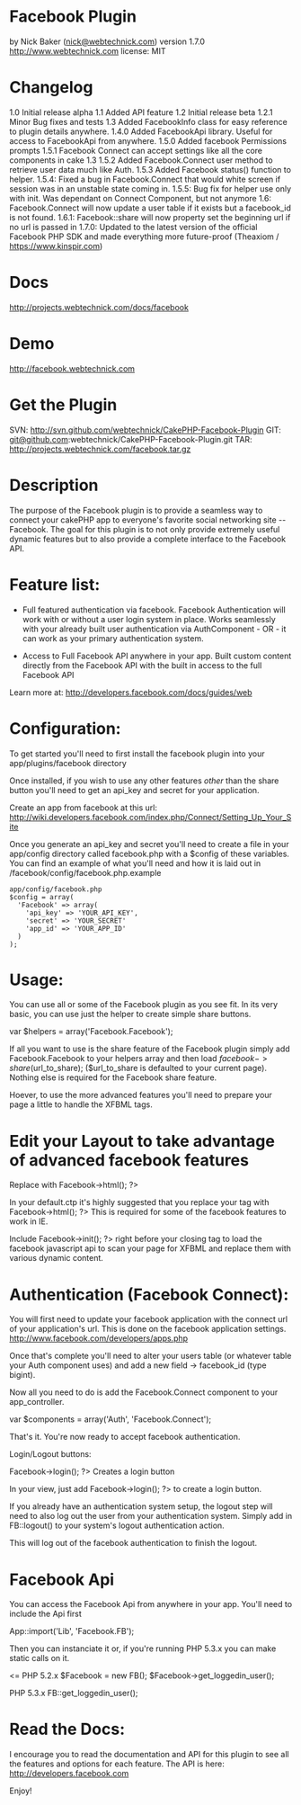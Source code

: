Facebook Plugin
==================
by Nick Baker (nick@webtechnick.com)
version 1.7.0
http://www.webtechnick.com
license: MIT

Changelog
==================
1.0 Initial release alpha
1.1 Added API feature
1.2 Initial release beta
1.2.1 Minor Bug fixes and tests
1.3 Added FacebookInfo class for easy reference to plugin details anywhere.
1.4.0 Added FacebookApi library. Useful for access to FacebookApi from anywhere.
1.5.0 Added facebook Permissions prompts
1.5.1 Facebook Connect can accept settings like all the core components in cake 1.3
1.5.2 Added Facebook.Connect user method to retrieve user data much like Auth.
1.5.3 Added Facebook status() function to helper.
1.5.4: Fixed a bug in Facebook.Connect that would white screen if session was in an unstable state coming in.
1.5.5: Bug fix for helper use only with init.  Was dependant on Connect Component, but not anymore
1.6: Facebook.Connect will now update a user table if it exists but a facebook_id is not found.
1.6.1: Facebook::share will now property set the beginning url if no url is passed in
1.7.0: Updated to the latest version of the official Facebook PHP SDK and made everything more future-proof (Theaxiom / https://www.kinspir.com)

Docs
==================
http://projects.webtechnick.com/docs/facebook

Demo
==================
http://facebook.webtechnick.com

Get the Plugin
==================
SVN:  http://svn.github.com/webtechnick/CakePHP-Facebook-Plugin
GIT:  git@github.com:webtechnick/CakePHP-Facebook-Plugin.git
TAR:  http://projects.webtechnick.com/facebook.tar.gz

Description
==================
The purpose of the Facebook plugin is to provide a seamless way to connect your cakePHP app to everyone's favorite social networking site -- Facebook. The goal for this plugin is to not only provide extremely useful dynamic features but to also provide a complete interface to the Facebook API.

Feature list:
==================
- Full featured authentication via facebook. Facebook Authentication will work with or without a user login system in place.  Works seamlessly with your already built user authentication via AuthComponent - OR - it can work as your primary authentication system.

- Access to Full Facebook API anywhere in your app.  Built custom content directly from the Facebook API with the built in access to the full Facebook API

Learn more at: http://developers.facebook.com/docs/guides/web

Configuration:
==================
To get started you'll need to first install the facebook plugin into your app/plugins/facebook directory

Once installed, if you wish to use any other features *other* than the share button you'll need to get an api_key and secret for your application.

Create an app from facebook at this url: http://wiki.developers.facebook.com/index.php/Connect/Setting_Up_Your_Site

Once you generate an api_key and secret you'll need to create a file in your app/config directory called facebook.php with a $config of these variables. You can find an example of what you'll need and how it is laid out in /facebook/config/facebook.php.example

	app/config/facebook.php
	$config = array(
	  'Facebook' => array(
	    'api_key' => 'YOUR_API_KEY',
	    'secret' => 'YOUR_SECRET'
	    'app_id' => 'YOUR_APP_ID'
	  )
	);

Usage:
==================
You can use all or some of the Facebook plugin as you see fit.
In its very basic, you can use just the helper to create simple share buttons.

var $helpers = array('Facebook.Facebook');

If all you want to use is the share feature of the Facebook plugin simply add Facebook.Facebook to your helpers array and then load $facebook->share($url_to_share); ($url_to_share is defaulted to your current page).  Nothing else is required for the Facebook share feature.

Hoever, to use the more advanced features you'll need to prepare your page a little to handle the XFBML tags.  

Edit your Layout to take advantage of advanced facebook features
==================
Replace <html> with <?php echo $this->Facebook->html(); ?>

In your default.ctp it's highly suggested that you replace your <html> tag with <?php echo $this->Facebook->html(); ?>  This is required for some of the facebook features to work in IE.

Include <?php echo $this->Facebook->init(); ?> right before your closing </body> tag to load the facebook javascript api to scan your page for XFBML and replace them with various dynamic content.

Authentication (Facebook Connect):
==================
You will first need to update your facebook application with the connect url of your application's url.  This is done on the facebook application settings. http://www.facebook.com/developers/apps.php

Once that's complete you'll need to alter your users table (or whatever table your Auth component uses) and add a new field -> facebook_id (type bigint).

Now all you need to do is add the Facebook.Connect component to your app_controller.

var $components = array('Auth', 'Facebook.Connect');

That's it.  You're now ready to accept facebook authentication.

Login/Logout buttons:
<?php echo $this->Facebook->login(); ?> Creates a login button

In your view, just add <?php echo $this->Facebook->login(); ?> to create a login button.

If you already have an authentication system setup, the logout step will need to also log out the user from your authentication system.   Simply add in FB::logout() to your system's logout authentication action.

This will log out of the facebook authentication to finish the logout.

Facebook Api
==================
You can access the Facebook Api from anywhere in your app.
You'll need to include the Api first

App::import('Lib', 'Facebook.FB');

Then you can instanciate it or, if you're running PHP 5.3.x you can make static calls on it.

<= PHP 5.2.x
$Facebook = new FB();
$Facebook->get_loggedin_user();

PHP 5.3.x
FB::get_loggedin_user();

Read the Docs:
==================
I encourage you to read the documentation and API for this plugin to see all the features and options for each feature.  The API is here:
http://developers.facebook.com

Enjoy!